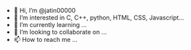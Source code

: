 - 👋 Hi, I’m @jatin00000
- 👀 I’m interested in C, C++, python, HTML, CSS, Javascript...
- 🌱 I’m currently learning ...
- 💞️ I’m looking to collaborate on ...
- 📫 How to reach me ...

<!---
jatin00000/jatin00000 is a ✨ special ✨ repository because its `README.md` (this file) appears on your GitHub profile.
You can click the Preview link to take a look at your changes.
--->
